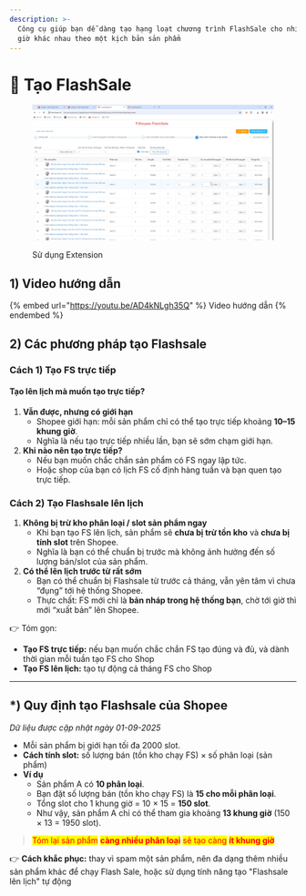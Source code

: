 ```yaml
---
description: >-
  Công cụ giúp bạn dễ dàng tạo hạng loạt chương trình FlashSale cho nhiều khung
  giờ khác nhau theo một kịch bản sản phẩm
---
```


# 🥂 Tạo FlashSale

<figure><img src="../../../.gitbook/assets/image (1) (1) (1) (1) (1) (1) (1) (1) (1) (1) (1).png" alt=""><figcaption><p>Sử dụng Extension</p></figcaption></figure>

## 1) Video hướng dẫn

{% embed url="https://youtu.be/AD4kNLgh35Q" %}
Video hướng dẫn
{% endembed %}

## 2) Các phương pháp tạo Flashsale

### Cách 1) Tạo FS trực tiếp

#### Tạo lên lịch mà muốn tạo trực tiếp?

1. **Vẫn được, nhưng có giới hạn**
   * Shopee giới hạn: mỗi sản phẩm chỉ có thể tạo trực tiếp khoảng **10–15 khung giờ**.
   * Nghĩa là nếu tạo trực tiếp nhiều lần, bạn sẽ sớm chạm giới hạn.
2. **Khi nào nên tạo trực tiếp?**
   * Nếu bạn muốn chắc chắn sản phẩm có FS ngay lập tức.
   * Hoặc shop của bạn có lịch FS cố định hàng tuần và bạn quen tạo trực tiếp.

### Cách 2) Tạo Flashsale lên lịch

1. **Không bị trừ kho phân loại / slot sản phẩm ngay**
   * Khi bạn tạo FS lên lịch, sản phẩm sẽ **chưa bị trừ tồn kho** và **chưa bị tính slot** trên Shopee.
   * Nghĩa là bạn có thể chuẩn bị trước mà không ảnh hưởng đến số lượng bán/slot của sản phẩm.
2. **Có thể lên lịch trước từ rất sớm**
   * Bạn có thể chuẩn bị Flashsale từ trước cả tháng, vẫn yên tâm vì chưa “đụng” tới hệ thống Shopee.
   * Thực chất: FS mới chỉ là **bản nháp trong hệ thống bạn**, chờ tới giờ thì mới “xuất bản” lên Shopee.

👉 Tóm gọn:

* **Tạo FS trực tiếp:** nếu bạn muốn chắc chắn FS tạo đúng và đủ, và dành thời gian mỗi tuần tạo FS cho Shop
* **Tạo FS lên lịch:** tạo tự động cả tháng FS cho Shop

***

## \*) Quy định tạo Flashsale của Shopee

_Dữ liệu được cập nhật ngày 01-09-2025_

* Mỗi sản phẩm bị giới hạn tối đa 2000 slot.
* **Cách tính slot:** số lượng bán (tồn kho chạy FS) × số phân loại (sản phẩm)
* **Ví dụ**
  * Sản phẩm A có **10 phân loại**.
  * Bạn đặt số lượng bán (tồn kho chạy FS) là **15 cho mỗi phân loại**.
  * Tổng slot cho 1 khung giờ = 10 × 15 = **150 slot**.
  * Như vậy, sản phẩm A chỉ có thể tham gia khoảng **13 khung giờ** (150 × 13 = 1950 slot).

> <mark style="color:red;">Tóm lại sản phẩm</mark> <mark style="color:red;"></mark><mark style="color:red;">**càng nhiều phân loại**</mark> <mark style="color:red;"></mark><mark style="color:red;">sẽ tạo càng</mark> <mark style="color:red;"></mark><mark style="color:red;">**ít khung giờ**</mark>

👉 **Cách khắc phục:** thay vì spam một sản phẩm, nên đa dạng thêm nhiều sản phẩm khác để chạy Flash Sale, hoặc sử dụng tính năng tạo "Flashsale lên lịch" tự động
